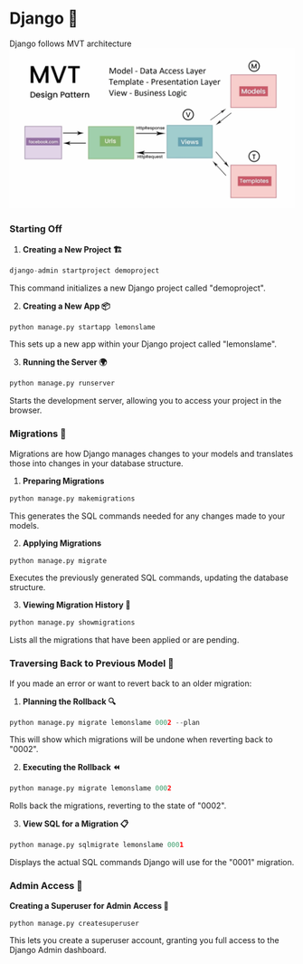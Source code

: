 # Django 🚀

Django follows MVT architecture
![MVT](image-4.png)
### Starting Off

1. **Creating a New Project 🏗️**
```py
django-admin startproject demoproject
```
This command initializes a new Django project called "demoproject".

2. **Creating a New App 📦**
```py
python manage.py startapp lemonslame
```
This sets up a new app within your Django project called "lemonslame".

3. **Running the Server 🌍**
```py
python manage.py runserver
```
Starts the development server, allowing you to access your project in the browser.

### Migrations 🔄

Migrations are how Django manages changes to your models and translates those into changes in your database structure.

1. **Preparing Migrations**
```py
python manage.py makemigrations
```
This generates the SQL commands needed for any changes made to your models.

2. **Applying Migrations**
```py
python manage.py migrate
```
Executes the previously generated SQL commands, updating the database structure.

3. **Viewing Migration History 📜**
```py
python manage.py showmigrations
```
Lists all the migrations that have been applied or are pending.

### Traversing Back to Previous Model 🔄

If you made an error or want to revert back to an older migration:

1. **Planning the Rollback 🔍**
```py
python manage.py migrate lemonslame 0002 --plan
```
This will show which migrations will be undone when reverting back to "0002".

2. **Executing the Rollback ⏪**
```py
python manage.py migrate lemonslame 0002
```
Rolls back the migrations, reverting to the state of "0002".

3. **View SQL for a Migration 📋**
```py
python manage.py sqlmigrate lemonslame 0001
```
Displays the actual SQL commands Django will use for the "0001" migration.

### Admin Access 🔐

**Creating a Superuser for Admin Access 🦸**
```py
python manage.py createsuperuser
```
This lets you create a superuser account, granting you full access to the Django Admin dashboard.
